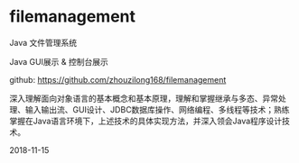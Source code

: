 # filemanagement

Java 文件管理系统

Java GUI展示 & 控制台展示

github: https://github.com/zhouzilong168/filemanagement

深入理解面向对象语言的基本概念和基本原理，理解和掌握继承与多态、异常处理、输入输出流、GUI设计、JDBC数据库操作、网络编程、多线程等技术；熟练掌握在Java语言环境下，上述技术的具体实现方法，并深入领会Java程序设计技术。

2018-11-15
